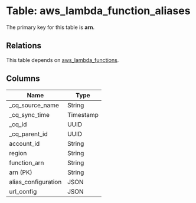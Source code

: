 # Table: aws_lambda_function_aliases



The primary key for this table is **arn**.

## Relations
This table depends on [aws_lambda_functions](aws_lambda_functions.md).


## Columns
| Name          | Type          |
| ------------- | ------------- |
|_cq_source_name|String|
|_cq_sync_time|Timestamp|
|_cq_id|UUID|
|_cq_parent_id|UUID|
|account_id|String|
|region|String|
|function_arn|String|
|arn (PK)|String|
|alias_configuration|JSON|
|url_config|JSON|